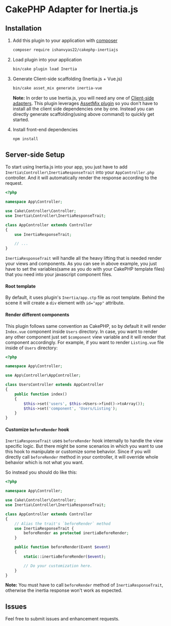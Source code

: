 # CakePHP Adapter for Inertia.js

## Installation

1. Add this plugin to your application with [composer](https://getcomposer.org)

    ```bash
    composer require ishanvyas22/cakephp-inertiajs
    ```

2. Load plugin into your application

    ```bash
    bin/cake plugin load Inertia
    ```

3. Generate Client-side scaffolding (Inertia.js + Vue.js)

    ```bash
    bin/cake asset_mix generate inertia-vue
    ```

    **Note:** In order to use Inertia.js, you will need any one of [Client-side adapters](https://inertiajs.com/client-side-setup). This plugin leverages [AssetMix plugin](https://github.com/ishanvyas22/asset-mix/tree/cake3) so you don't have to install all the client side dependencies one by one. Instead you can directly generate scaffolding(using above command) to quickly get started.

3. Install front-end dependencies

    ```bash
    npm install
    ```

## Server-side Setup

To start using Inertia.js into your app, you just have to add `Inertia\Controller\InertiaResponseTrait` into your `AppController.php` controller. And it will automatically render the response according to the request.

```php
<?php

namespace App\Controller;

use Cake\Controller\Controller;
use Inertia\Controller\InertiaResponseTrait;

class AppController extends Controller
{
    use InertiaResponseTrait;

    // ...
}
```

`InertiaResponseTrait` will handle all the heavy lifting that is needed render your views and components. As you can see in above example, you just have to set the variables(same as you do with your CakePHP template files) that you need into your javascript component files.

#### Root template

By default, it uses plugin's `Inertia/app.ctp` file as root template. Behind the scene it will create a `div` element with `id="app"` attribute.

#### Render different components

This plugin follows same convention as CakePHP, so by default it will render `Index.vue` component inside `Users` directory. In case, you want to render any other component just set `$component` view variable and it will render that component accordingly. For example, if you want to render `Listing.vue` file inside of `Users` directory:

```php
<?php

namespace App\Controller;

use App\Controller\AppController;

class UsersController extends AppController
{
    public function index()
    {
        $this->set('users', $this->Users->find()->toArray());
        $this->set('component', 'Users/Listing');
    }
}
```

#### Customize `beforeRender` hook

`InertiaResponseTrait` uses `beforeRender` hook internally to handle the view specific logic. But there might be some scenarios in which you want to use this hook to manipulate or customize some behavior. Since if you will directly call `beforeRender` method in your controller, it will override whole behavior which is not what you want.

So instead you should do like this:

```php
<?php

namespace App\Controller;

use Cake\Controller\Controller;
use Inertia\Controller\InertiaResponseTrait;

class AppController extends Controller
{
    // Alias the trait's `beforeRender` method
    use InertiaResponseTrait {
        beforeRender as protected inertiaBeforeRender;
    }

    public function beforeRender(Event $event)
    {
        static::inertiaBeforeRender($event);

        // Do your customization here.
    }
}
```

**Note:** You must have to call `beforeRender` method of `InertiaResponseTrait`, otherwise the inertia response won't work as expected.



## Issues
Feel free to submit issues and enhancement requests.
